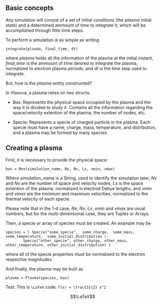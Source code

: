## Basic concepts

Any simulation will consist of a set of initial conditions (the *plasma* initial state) and a determined ammount of time to integrate it, which will be accomplished through little time steps.

To perform a simulation is as simple as writing

```
integrate(plasma, final_time, dt)
```
where *plasma* holds all the information of the plasma at the initial instant, *final_time* is the ammount of time desired to integrate the plasma, normalized to electron plasma periods, and *dt* is the *time step* used to integrate.

But, how is the *plasma* entity constructed?

In Vlasova, a plasma relies on two structs:

* Box:
  Represents the physical space occupied by the plasma and the way it is divided to study it.
  Contains all the information regarding the space/velocity extention of the plasma, the number of nodes, etc.

* Specie:
  Represents a specie of charged particle in the plasma. Each specie must have a name, charge, mass, temperature, and distribution, and a plasma may be formed by many species.


## Creating a plasma

First, it is necessary to provide the physical space:

```
box = Box(simulation_name, Nx, Nv, Lx, vmin, vmax)
```

Where *simulation_name* is a String, used to identify the simulation later, *Nx* and  *Nv* are the number of space and velocity nodes, *Lx* is the space extention of the plasma, normalized in electrod Debye lengths, and *vmin* and *vmax* are the minimum and maximum velocities, normalized to the thermal velocity of each specie.

Please note that in the 1-d case, *Nx*, *Nv*, *Lx*, *vmin* and *vmax* are usual numbers, but for the multi-dimensional case, they are Tuples or Arrays.


Then, a specie or array of species must be created. An example may be

```
species = [ Specie("some_specie",  some_charge,  some_mass,  some_temperature,  some_initial_distribution ),
	    Specie("other_specie", other_charge, other_mass, other_temperature, other_initial_distribution) ]
```

where all of the specie properties must be normalized to the electron respective magnitudes.

And finally, the plasma may be built as

```
plasma = Plasma(species, box)
```

Test:
This is ``\LaTeX`` code: `` f(x) = \frac{3}{2} x^2 ``
```math
\LaTeX
```
